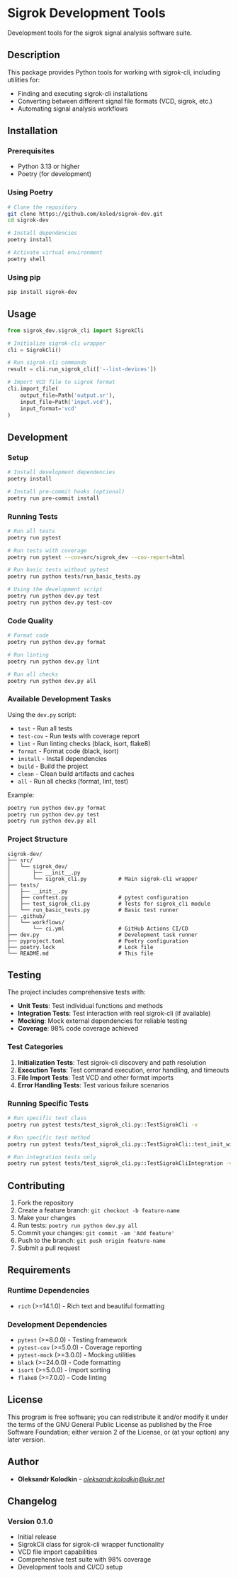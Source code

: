 # Sigrok Development Tools

Development tools for the sigrok signal analysis software suite.

## Description

This package provides Python tools for working with sigrok-cli, including utilities for:
- Finding and executing sigrok-cli installations
- Converting between different signal file formats (VCD, sigrok, etc.)
- Automating signal analysis workflows

## Installation

### Prerequisites

- Python 3.13 or higher
- Poetry (for development)

### Using Poetry

```bash
# Clone the repository
git clone https://github.com/kolod/sigrok-dev.git
cd sigrok-dev

# Install dependencies
poetry install

# Activate virtual environment
poetry shell
```

### Using pip

```bash
pip install sigrok-dev
```

## Usage

```python
from sigrok_dev.sigrok_cli import SigrokCli

# Initialize sigrok-cli wrapper
cli = SigrokCli()

# Run sigrok-cli commands
result = cli.run_sigrok_cli(['--list-devices'])

# Import VCD file to sigrok format
cli.import_file(
    output_file=Path('output.sr'),
    input_file=Path('input.vcd'),
    input_format='vcd'
)
```

## Development

### Setup

```bash
# Install development dependencies
poetry install

# Install pre-commit hooks (optional)
poetry run pre-commit install
```

### Running Tests

```bash
# Run all tests
poetry run pytest

# Run tests with coverage
poetry run pytest --cov=src/sigrok_dev --cov-report=html

# Run basic tests without pytest
poetry run python tests/run_basic_tests.py

# Using the development script
poetry run python dev.py test
poetry run python dev.py test-cov
```

### Code Quality

```bash
# Format code
poetry run python dev.py format

# Run linting
poetry run python dev.py lint

# Run all checks
poetry run python dev.py all
```

### Available Development Tasks

Using the `dev.py` script:

- `test` - Run all tests
- `test-cov` - Run tests with coverage report
- `lint` - Run linting checks (black, isort, flake8)
- `format` - Format code (black, isort)
- `install` - Install dependencies
- `build` - Build the project
- `clean` - Clean build artifacts and caches
- `all` - Run all checks (format, lint, test)

Example:
```bash
poetry run python dev.py format
poetry run python dev.py test
poetry run python dev.py all
```

### Project Structure

```
sigrok-dev/
├── src/
│   └── sigrok_dev/
│       ├── __init__.py
│       └── sigrok_cli.py          # Main sigrok-cli wrapper
├── tests/
│   ├── __init__.py
│   ├── conftest.py                # pytest configuration
│   ├── test_sigrok_cli.py         # Tests for sigrok_cli module
│   └── run_basic_tests.py         # Basic test runner
├── .github/
│   └── workflows/
│       └── ci.yml                 # GitHub Actions CI/CD
├── dev.py                         # Development task runner
├── pyproject.toml                 # Poetry configuration
├── poetry.lock                    # Lock file
└── README.md                      # This file
```

## Testing

The project includes comprehensive tests with:

- **Unit Tests**: Test individual functions and methods
- **Integration Tests**: Test interaction with real sigrok-cli (if available)
- **Mocking**: Mock external dependencies for reliable testing
- **Coverage**: 98% code coverage achieved

### Test Categories

1. **Initialization Tests**: Test sigrok-cli discovery and path resolution
2. **Execution Tests**: Test command execution, error handling, and timeouts
3. **File Import Tests**: Test VCD and other format imports
4. **Error Handling Tests**: Test various failure scenarios

### Running Specific Tests

```bash
# Run specific test class
poetry run pytest tests/test_sigrok_cli.py::TestSigrokCli -v

# Run specific test method
poetry run pytest tests/test_sigrok_cli.py::TestSigrokCli::test_init_with_sigrok_cli_in_path -v

# Run integration tests only
poetry run pytest tests/test_sigrok_cli.py::TestSigrokCliIntegration -v
```

## Contributing

1. Fork the repository
2. Create a feature branch: `git checkout -b feature-name`
3. Make your changes
4. Run tests: `poetry run python dev.py all`
5. Commit your changes: `git commit -am 'Add feature'`
6. Push to the branch: `git push origin feature-name`
7. Submit a pull request

## Requirements

### Runtime Dependencies

- `rich` (>=14.1.0) - Rich text and beautiful formatting

### Development Dependencies

- `pytest` (>=8.0.0) - Testing framework
- `pytest-cov` (>=5.0.0) - Coverage reporting
- `pytest-mock` (>=3.0.0) - Mocking utilities
- `black` (>=24.0.0) - Code formatting
- `isort` (>=5.0.0) - Import sorting
- `flake8` (>=7.0.0) - Code linting

## License

This program is free software; you can redistribute it and/or modify it under the terms of the GNU General Public License as published by the Free Software Foundation; either version 2 of the License, or (at your option) any later version.

## Author

- **Oleksandr Kolodkin** - *oleksandr.kolodkin@ukr.net*

## Changelog

### Version 0.1.0

- Initial release
- SigrokCli class for sigrok-cli wrapper functionality
- VCD file import capabilities
- Comprehensive test suite with 98% coverage
- Development tools and CI/CD setup
